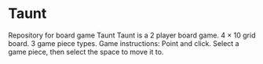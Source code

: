 # Taunt
Repository for board game Taunt
Taunt is a 2 player board game. 4 × 10 grid board. 3 game piece types.
Game instructions: Point and click. Select a game piece, then select the space to move it to.
